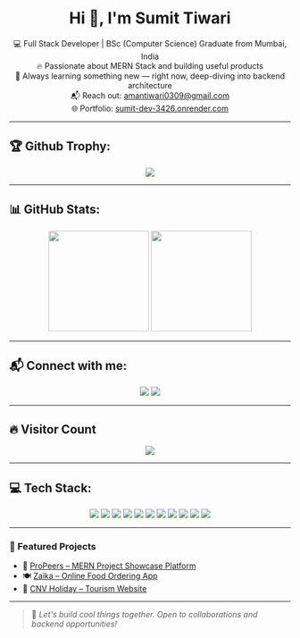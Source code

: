 <h1 align="center">Hi 👋, I'm Sumit Tiwari</h1>

<p align="center">
  💻 Full Stack Developer | BSc (Computer Science) Graduate from Mumbai, India<br>
  🔥 Passionate about MERN Stack and building useful products<br>
  🧠 Always learning something new — right now, deep-diving into backend architecture<br>
  📬 Reach out: <a href="mailto:amantiwari0309@gmail.com">amantiwari0309@gmail.com</a><br>
  🌐 Portfolio: <a href="https://sumit-dev-3426.onrender.com/">sumit-dev-3426.onrender.com</a><br>
</p>

---

## 🏆 Github Trophy:
<p align="center">
  <img src="https://github-profile-trophy.vercel.app/?username=SumitTiwari03&theme=onedark&no-frame=true&row=1&column=7" />
</p>

---

## 📊 GitHub Stats:
<p align="center">
  <img height="180em" src="https://github-readme-stats.vercel.app/api?username=SumitTiwari03&show_icons=true&theme=radical" />
  <img height="180em" src="https://github-readme-stats.vercel.app/api/top-langs/?username=SumitTiwari03&layout=compact&theme=radical" />
</p>

---

## 📬 Connect with me:
<p align="center">
  <a href="https://www.linkedin.com/in/sumit-tiwari-7a198a241/" target="_blank"><img src="https://img.shields.io/badge/LinkedIn-blue?style=for-the-badge&logo=linkedin" /></a>
  <a href="mailto:amantiwari0309@gmail.com" target="_blank"><img src="https://img.shields.io/badge/Gmail-red?style=for-the-badge&logo=gmail&logoColor=white" /></a>
</p>

---

## 🔥 Visitor Count
<p align="center">
  <img src="https://komarev.com/ghpvc/?username=SumitTiwari03&label=Profile%20views&color=0e75b6&style=flat" />
</p>

---

## 💻 Tech Stack:
<p align="center">
  <img src="https://img.shields.io/badge/HTML-E34F26?style=for-the-badge&logo=html5&logoColor=white"/>
  <img src="https://img.shields.io/badge/CSS-1572B6?style=for-the-badge&logo=css3&logoColor=white"/>
  <img src="https://img.shields.io/badge/JavaScript-F7DF1E?style=for-the-badge&logo=javascript&logoColor=black"/>
  <img src="https://img.shields.io/badge/Node.js-339933?style=for-the-badge&logo=nodedotjs&logoColor=white"/>
  <img src="https://img.shields.io/badge/Express.js-000000?style=for-the-badge&logo=express&logoColor=white"/>
  <img src="https://img.shields.io/badge/React-20232A?style=for-the-badge&logo=react&logoColor=61DAFB"/>
  <img src="https://img.shields.io/badge/MongoDB-4EA94B?style=for-the-badge&logo=mongodb&logoColor=white"/>
  <img src="https://img.shields.io/badge/TailwindCSS-06B6D4?style=for-the-badge&logo=tailwindcss&logoColor=white"/>
  <img src="https://img.shields.io/badge/Postman-FF6C37?style=for-the-badge&logo=postman&logoColor=white"/>
  <img src="https://img.shields.io/badge/VS%20Code-007ACC?style=for-the-badge&logo=visual-studio-code&logoColor=white"/>
  <img src="https://img.shields.io/badge/Git-F05032?style=for-the-badge&logo=git&logoColor=white"/>
</p>

---

### 📌 Featured Projects
- 🧩 [ProPeers – MERN Project Showcase Platform](https://propeers-07w5.onrender.com)  
- 🍽️ [Zaika – Online Food Ordering App](https://zaikahotel.netlify.app)  
- 🌴 [CNV Holiday – Tourism Website](https://cnvholidays.netlify.app)  

---

> 🚀 *Let's build cool things together. Open to collaborations and backend opportunities!*
